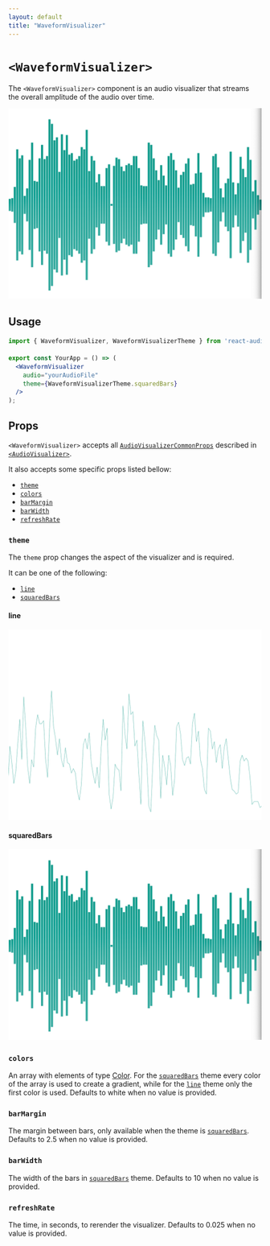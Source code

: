 ```yaml
---
layout: default
title: "WaveformVisualizer"
---
```


# `<WaveformVisualizer>`

The `<WaveformVisualizer>` component is an audio visualizer that streams the overall amplitude of the audio over time.

![WaveformVisualizer](./img/waveform_squared.png)

## Usage

```jsx
import { WaveformVisualizer, WaveformVisualizerTheme } from 'react-audio-visualizers';

export const YourApp = () => (
  <WaveformVisualizer
    audio="yourAudioFile"
    theme={WaveformVisualizerTheme.squaredBars}
  />
);
```

## Props

`<WaveformVisualizer>` accepts all [`AudioVisualizerCommonProps`](./Types.html#audiovisualizercommonprops) described in [`<AudioVisualizer>`](./AudioVisualizer.html).

It also accepts some specific props listed bellow:

- [`theme`](#theme)
- [`colors`](#colors)
- [`barMargin`](#barmargin)
- [`barWidth`](#barwidth)
- [`refreshRate`](#refreshrate)

### `theme`

The `theme` prop changes the aspect of the visualizer and is required.

It can be one of the following:

- [`line`](#line)
- [`squaredBars`](#squaredbars)

#### line

![LineWaveformVisualizer](./img/waveform_line.png)

#### squaredBars

![SquaredBarsWaveformVisualizer](./img/waveform_squared.png)

### `colors`

An array with elements of type [Color](./Types.html#color). For the [`squaredBars`](#squaredbars) theme every color of the array is used to create a gradient, while for the [`line`](#line) theme only the first color is used. Defaults to white when no value is provided.

### `barMargin`

The margin between bars, only available when the theme is [`squaredBars`](#squaredbars). Defaults to 2.5 when no value is provided.

### `barWidth`

The width of the bars in [`squaredBars`](#squaredbars) theme. Defaults to 10 when no value is provided.

### `refreshRate`

The time, in seconds, to rerender the visualizer. Defaults  to 0.025 when no value is provided.